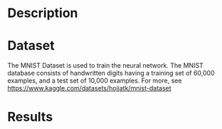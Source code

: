 # Description


# Dataset
The MNIST Dataset is used to train the neural network. The MNIST database consists of handwritten digits having a training set of 60,000 examples, and a test set of 10,000 examples. For more, see https://www.kaggle.com/datasets/hojjatk/mnist-dataset

# Results 
